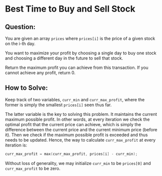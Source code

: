 # Best Time to Buy and Sell Stock

## Question:
You are given an array `prices` where `prices[i]` is the price of a
given stock on the i-th day.

You want to maximize your profit by choosing a single day to buy one
stock and choosing a different day in the future to sell that stock.

Return the maximum profit you can achieve from this transaction. If
you cannot achieve any profit, return 0.

## How to Solve:

Keep track of two variables, `curr_min` and `curr_max_profit`, where
the former is simply the smallest `prices[i]` seen thus far.

The latter variable is the key to solving this problem. It maintains
the current maximum possible profit. In other words, at every
iteration we check the optimal profit that the current price can
achieve, which is simply the difference between the current price and
the current minimum price (before it). Then we check if the maximum
possible profit is exceeded and thus needs to be updated. Hence, the
way to calculate `curr_max_profit` at every iteration is:

```cpp
curr_max_profit = max(curr_max_profit, prices[i] - curr_min);
```

Without loss of generality, we may initialize `curr_min` to be
`prices[0]` and `curr_max_profit` to be zero.
